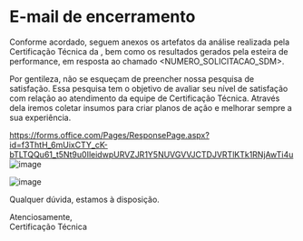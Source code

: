 # E-mail de encerramento

Conforme acordado, seguem anexos os artefatos da análise realizada pela Certificação Técnica da <APLICACAO>, bem como os resultados gerados pela esteira de performance, em resposta ao chamado <NUMERO_SOLICITACAO_SDM>.

Por gentileza, não se esqueçam de preencher nossa pesquisa de satisfação. Essa pesquisa tem o objetivo de avaliar seu nível de satisfação com relação ao atendimento da equipe de Certificação Técnica. Através dela iremos coletar insumos para
criar planos de ação e melhorar sempre a sua experiência.

https://forms.office.com/Pages/ResponsePage.aspx?id=f3ThtH_6mUixCTY_cK-bTLTQQu61_t5Nt9u0IleidwpURVZJR1Y5NUVGVVJCTDJVRTlKTk1RNjAwTi4u
![image](https://user-images.githubusercontent.com/34484104/112037976-15272280-8b21-11eb-9aed-a80ea211bb99.png)

![image](https://user-images.githubusercontent.com/34484104/112038017-1eb08a80-8b21-11eb-938a-dfa3b24245ac.png)

Qualquer dúvida, estamos à disposição.<br />

Atenciosamente,<br />
Certificação Técnica
